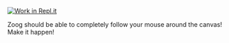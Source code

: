 [![Work in Repl.it](https://classroom.github.com/assets/work-in-replit-14baed9a392b3a25080506f3b7b6d57f295ec2978f6f33ec97e36a161684cbe9.svg)](https://classroom.github.com/online_ide?assignment_repo_id=3170474&assignment_repo_type=AssignmentRepo)
<p>Zoog should be able to completely follow your mouse around the canvas! Make it happen!</p>